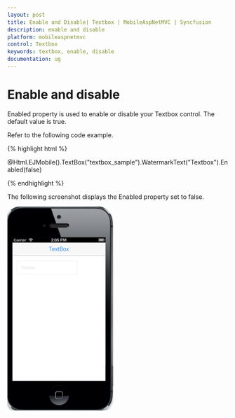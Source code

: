 ```yaml
---
layout: post
title: Enable and Disable| Textbox | MobileAspNetMVC | Syncfusion
description: enable and disable
platform: mobileaspnetmvc
control: Textbox
keywords: textbox, enable, disable
documentation: ug
---
```


# Enable and disable

Enabled property is used to enable or disable your Textbox control. The default value is true.

Refer to the following code example.

{% highlight html %}

@Html.EJMobile().TextBox("textbox_sample").WatermarkText("Textbox").Enabled(false)

{% endhighlight %}

The following screenshot displays the Enabled property set to false.

![](Enable-and-Disable_images/Enable-and-Disable_img1.png)



